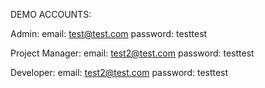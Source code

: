 
DEMO ACCOUNTS:

Admin: 
email: test@test.com
password: testtest

Project Manager:
email: test2@test.com
password: testtest

Developer:
email: test2@test.com
password: testtest
